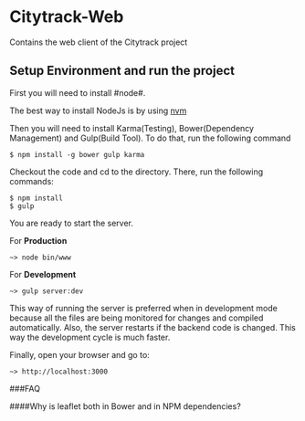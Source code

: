 Citytrack-Web
==========

Contains the web client of the Citytrack project

Setup Environment and run the project
---

First you will need to install #node#.

The best way to install NodeJs is by using [nvm](https://github.com/creationix/nvm)

Then you will need to install Karma(Testing), Bower(Dependency Management) and Gulp(Build Tool). To do that, run the
following command

    $ npm install -g bower gulp karma

Checkout the code and cd to the directory. There, run the following commands:

    $ npm install
    $ gulp

You are ready to start the server.

For **Production**

    ~> node bin/www

For **Development**

    ~> gulp server:dev

This way of running the server is preferred when in development mode because all the files are being monitored for changes and compiled automatically.
Also, the server restarts if the backend code is changed. This way the development cycle is much faster.

Finally, open your browser and go to:

    ~> http://localhost:3000


###FAQ

####Why is leaflet both in Bower and in NPM dependencies?




